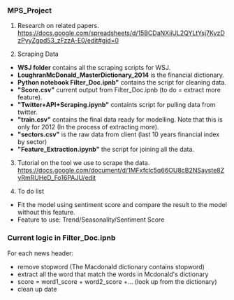 ### MPS_Project
1) Research on related papers. <br />
https://docs.google.com/spreadsheets/d/15BCDaNXiiUL2QYLtYsj7KyzDzPyyZgpd53_zFzzA-E0/edit#gid=0 <br />

2) Scraping Data <br />
- **WSJ folder** contains all the scraping scripts for WSJ. <br />
- **LoughranMcDonald_MasterDictionary_2014** is the financial dictionary. <br />
- **Python notebook Filter_Doc.ipnb"** contains the script for cleaning data. <br />
- **"Score.csv"** current output from Filter_Doc.ipnb (to do = extract more feature). <br />
- **"Twitter+API+Scraping.ipynb"** containts script for pulling data from twitter.
- **"train.csv"** contains the final data ready for modelling. Note that this is only for 2012 (In the process of extracting more).
- **"sectors.csv"** is the raw data from client (last 10 years financial index by sector)
- **"Feature_Extraction.ipynb"** the script for joining all the data.

3) Tutorial on the tool we use to scrape the data. <br />
https://docs.google.com/document/d/1MFxfclc5q66OU8cB2NSayste8ZyRmRUHeD_Fo16PAJU/edit <br />

4) To do list <br />
- Fit the model using sentiment score and compare the result to the model without this feature. <br />
- Feature to use: Trend/Seasonality/Sentiment Score <br />

### Current logic in Filter_Doc.ipnb
For each news header: <br />
- remove stopword (The Macdonald dictionary contains stopword) <br />
- extract all the word that match the words in Mcdonald's dictionary <br />
- score = word1_score + word2_score +... (look up from the dictionary) <br />
- clean up date <br />
